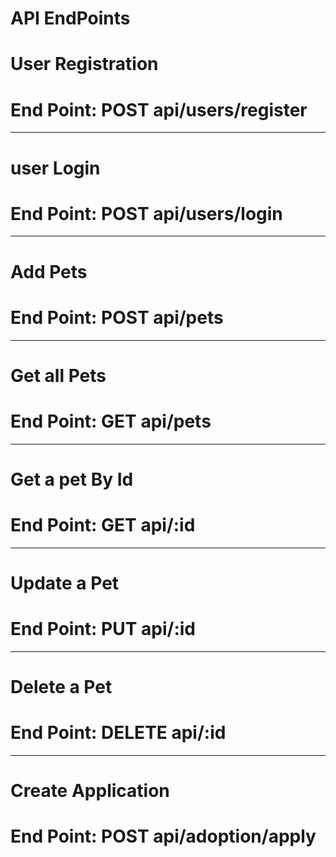 # API EndPoints

# User Registration

# End Point: POST api/users/register
----------

# user Login

# End Point: POST api/users/login

--------------

# Add Pets

# End Point: POST api/pets

---------------

# Get all Pets

# End Point: GET api/pets

----------------

# Get a pet By Id

# End Point: GET api/:id

-----------------

# Update a Pet

# End Point: PUT api/:id

------------------

# Delete a Pet

# End Point: DELETE api/:id

-------------------

# Create Application

# End Point: POST api/adoption/apply


#